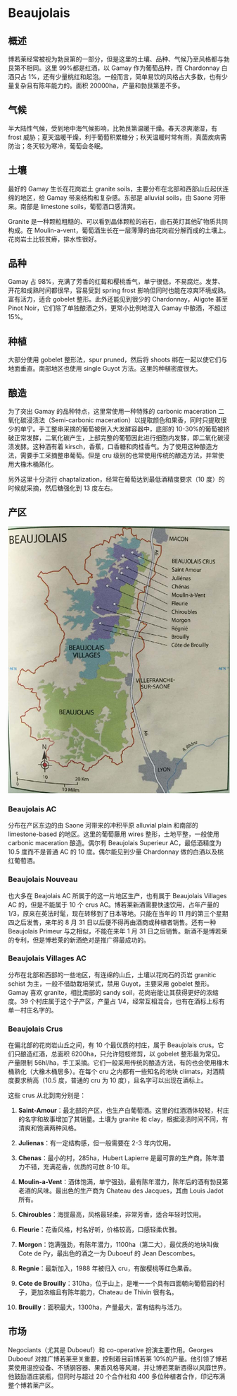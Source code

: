 # Beaujolais

## 概述

博若莱经常被视为勃艮第的一部分，但是这里的土壤、品种、气候乃至风格都与勃艮第不相同。这里 99%都是红酒，以 Gamay 作为葡萄品种，而 Chardonnay 白酒只占 1%，还有少量桃红和起泡。一般而言，简单易饮的风格占大多数，也有少量复杂且有陈年能力的。面积 20000ha，产量和勃艮第差不多。

## 气候

半大陆性气候，受到地中海气候影响，比勃艮第温暖干燥。春天凉爽潮湿，有 frost 威胁；夏天温暖干燥，利于葡萄积累糖分；秋天温暖时常有雨，真菌疾病需防治；冬天较为寒冷，葡萄会冬眠。

## 土壤

最好的 Gamay 生长在花岗岩土 granite soils，主要分布在北部和西部山丘起伏连绵的地区，给 Gamay 带来结构和复杂感。东部是 alluvial soils，由 Saone 河带来。南部是 limestone soils，葡萄酒口感清爽。

Granite 是一种颗粒粗糙的、可以看到晶体颗粒的岩石，由石英灯其他矿物质共同构成。在 Moulin-a-vent，葡萄酒生长在一层薄薄的由花岗岩分解而成的土壤上。花岗岩土比较贫瘠，排水性很好。

## 品种

Gamay 占 98%，充满了芳香的红莓和樱桃香气，单宁很低，不易腐烂。发芽、开花和成熟时间都很早，容易受到 spring frost 影响但同时也能在凉爽环境成熟。富有活力，适合 gobelet 整形。此外还能见到很少的 Chardonnay，Aligote 甚至 Pinot Noir，它们除了单独酿酒之外，更常小比例地混入 Gamay 中酿酒，不超过 15%。

## 种植

大部分使用 gobelet 整形法，spur pruned，然后将 shoots 绑在一起以使它们与地面垂直。南部地区也使用 single Guyot 方法。这里的种植密度很大。

## 酿造

为了突出 Gamay 的品种特点，这里常使用一种特殊的 carbonic maceration 二氧化碳浸渍法（Semi-carbonic maceration）以提取颜色和果香，同时只提取很少的单宁。手工整串采摘的葡萄被倒入大发酵容器中，底部的 10-30%的葡萄被挤破正常发酵，二氧化碳产生，上部完整的葡萄因此进行细胞内发酵，即二氧化碳浸渍发酵。这种酒有着 kirsch，香蕉，口香糖和肉桂香气。为了使用这种酿造方法，需要手工采摘整串葡萄。但是 cru 级别的也常使用传统的酿造方法，并常使用大橡木桶熟化。

另外这里十分流行 chaptalization，经常在葡萄达到最低酒精度要求（10 度）的时候就采摘，然后糖强化到 13 度左右。

## 产区

![Beaujolais](../../assets/beaujolais.jpg)

### Beaujolais AC

分布在产区东边的由 Saone 河带来的冲积平原 alluvial plain 和南部的 limestone-based 的地区。这里的葡萄藤用 wires 整形，土地平整，一般使用 carbonic maceration 酿造。偶尔有 Beaujolais Superieur AC，最低酒精度为 10.5 度而不是普通 AC 的 10 度。偶尔能见到少量 Chardonnay 做的白酒以及桃红葡萄酒。

### Beaujolais Nouveau

也大多在 Beajolais AC 所属于的这一片地区生产，也有属于 Beaujolais Villages AC 的，但是不能属于 10 个 crus AC。博若莱新酒需要快速饮用，占年产量的 1/3，原来在英法时髦，现在转移到了日本等地。只能在当年的 11 月的第三个星期四之后发售，来年的 8 月 31 日以后便不得再由酒商或种植者销售。还有一种 Beaujolais Primeur 与之相似，不能在来年 1 月 31 日之后销售。新酒不是博若莱的专利，但是博若莱的新酒绝对是推广得最成功的。

### Beaujolais Villages AC

分布在北部和西部的一些地区，有连绵的山丘，土壤以花岗石的页岩 granitic schist 为主，一般不借助栽培架式，禁用 Guyot，主要采用 gobelet 整形。Gamay 喜欢 granite，相比南部的 sandy soil，花岗岩能让其获得更好的浓缩度。39 个村庄属于这个子产区，产量占 1/4，经常互相混合，也有在酒标上标有单一村庄名字的。

### Beaujolais Crus

在偏北部的花岗岩山丘之间，有 10 个最优质的村庄，属于 Beaujolais crus。它们只酿造红酒，总面积 6200ha，只允许短枝修剪，以 gobelet 整形最为常见。产量限制 56hl/ha，手工采摘。它们一般采用传统的酿造方法，有的也会使用橡木桶熟化（大橡木桶居多）。在每个 cru 之内都有一些知名的地块 climats，对酒精度要求稍高（10.5 度，普通的 cru 为 10 度），且名字可以出现在酒标上。

这些 crus 从北到南分别是：

1. **Saint-Amour**：最北部的产区，也生产白葡萄酒。这里的红酒酒体较轻，村庄的名字和故事增加了其销量。土壤为 granite 和 clay，根据浸渍时间不同，有清爽和饱满两种风格。

2. **Julienas**：有一定结构感，但一般需要在 2-3 年内饮用。

3. **Chenas**：最小的村，285ha，Hubert Lapierre 是最可靠的生产商。陈年潜力不错，充满花香，优质的可放 8-10 年。

4. **Moulin-a-Vent**：酒体饱满，单宁强劲，最有陈年潜力，陈年后的酒有勃艮第老酒的风味。最出色的生产商为 Chateau des Jacques，其由 Louis Jadot 所有。

5. **Chiroubles**：海拔最高，风格最轻柔，非常芳香，适合年轻时饮用。

6. **Fleurie**：花香风格，村名好听，价格较高，口感轻柔优雅。

7. **Morgon**：饱满强劲，有陈年潜力，1100ha（第二大），最优质的地块叫做 Cote de Py，最出色的酒之一为 Duboeuf 的 Jean Descombes。

8. **Regnie**：最新加入，1988 年被归入 cru，有酸樱桃等红色果香。

9. **Cote de Brouilly**：310ha，位于山上，是唯一一个具有四面朝向葡萄园的村子，更加浓缩且有陈年能力，Chateau de Thivin 很有名。

10. **Brouilly**：面积最大，1300ha，产量最大，富有结构与活力。

## 市场

Negociants（尤其是 Duboeuf）和 co-operative 扮演主要作用。Georges Duboeuf 对推广博若莱至关重要，控制着目前博若莱 10%的产量。他引领了博若莱使用温控设备、不锈钢容器、果香风格等风潮，并让博若莱新酒得以风靡世界。他鼓励酒庄装瓶，但同时与超过 20 个合作社和 400 多位种植者合作，印记布满整个博若莱产区。
